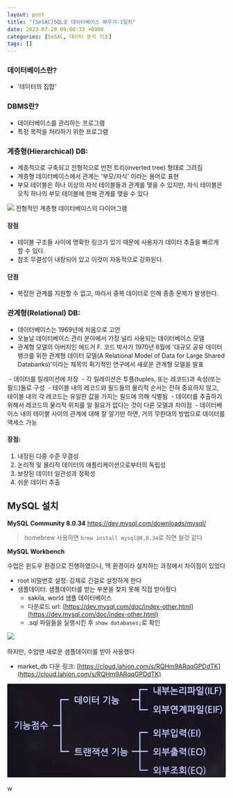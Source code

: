 ```yaml
---
layout: post
title: "[SeSAC]SQL로 데이터베이스 배우기-1일차"
date: 2023-07-20 09:00:33 +0900
categories: [SeSAC, 데이터 분석 기초]
tags: []
---
```



### 데이터베이스란?
- '데이터의 집합'

### DBMS란? 
- 데이터베이스를 관리하는 프로그램
- 특정 목적을 처리하기 위한 프로그램

### 계층형(Hierarchical) DB:
- 계층적으로 구축되고 전형적으로 반전 트리(inverted tree) 형태로 그려짐
- 계층형 데이터베이스에서 관계는 '부모/자식' 이라는 용어로 표현
- 부모 테이블은 하나 이상의 자식 테이블들과 관계를 맺을 수 있지만, 자식 테이블은 오직 하나의 부모 테이블에 한해 관계를 맺을 수 있다

![](https://velog.velcdn.com/images/syshin0116/post/68218f1f-8acf-4db7-87bb-99ee35cc923e/image.png)
전형적인 계층형 데이터베이스의 다이어그램

#### 장점  
- 테이블 구조들 사이에 명확한 링크가 있기 때문에 사용자가 데이터 추출을 빠르게 할 수 있다.  
- 참조 무결성이 내장되어 있고 이것이 자동적으로 강화된다.
#### 단점  
- 복잡한 관계를 지원할 수 없고, 따라서 중복 데이터로 인해 종종 문제가 발생한다.

### 관계형(Relational) DB:
- 데이터베이스는 1969년에 처음으로 고안
- 오늘날 데이터베이스 관리 분야에서 가장 널리 사용되는 데이터베이스 모델
- 관계형 모델의 아버지인 에드거 F. 코드 박사가 1970년 6월에 '대규모 공유 데이터 뱅크를 위한 관계형 데이터 모델(A Relational Model of Data for Large Shared Databanks)'이라는 제목의 획기적인 연구에서 새로운 관계형 모델을 발표 

 - 데이터를 릴레이션에 저장
 - 각 릴레이션은 투플(tuples, 또는 레코드)과 속성(또는 필드)들로 구성
 - 테이블 내의 레코드와 필드들의 물리적 순서는 전혀 중요하지 않고, 테이블 내의 각 레코드는 유일한 값을 가지는 필드에 의해 식별됨
 - 데이터를 추출하기 위해서 레코드의 물리적 위치를 알 필요가 없다는 것이 다른 모델과 차이점 
 - 데이터베이스 내의 테이블 사이의 관계에 대해 잘 알기만 하면, 거의 무한대의 방법으로 데이터를 액세스 가능

#### 장점:
1. 내장된 다중 수준 무결성
2. 논리적 및 물리적 데이터의 애플리케이션으로부터의 독립성
3. 보장된 데이터 일관성과 정확성
4. 쉬운 데이터 추출



## MySQL 설치

**MySQL Community 8.0.34**
https://dev.mysql.com/downloads/mysql/

> homebrew 사용하면 `brew install mysql@8.0.34`로 하면 될것 같다

**MySQL Workbench**


수업은 윈도우 환경으로 진행하였으나, 맥 환경이라 설치하는 과정에서 차이점이 있었다
- root 비밀번호 설정: 강제로 긴걸로 설정하게 한다
- 샘플데이터: 샘플데이터를 받는 부분을 찾지 못해 직접 받아줬다
	- sakila, world 샘플 데이터베이스
	- 다운로드 url: [https://dev.mysql.com/doc/index-other.html](https://dev.mysql.com/doc/index-other.html)
	- .sql 파일들을 실행시킨 후 `show databases;`로 확인

![](https://velog.velcdn.com/images/syshin0116/post/a87e3abe-8233-4d5c-8a1d-458eeda54528/image.png)



하지만, 수업땐 새로운 샘플데이터를 받아 사용했다
- market_db 다운 링크: [https://cloud.lahion.com/s/RQHm9ARqqGPDdTK](https://cloud.lahion.com/s/RQHm9ARqqGPDdTK)

![](assets/img/test1.png)

w